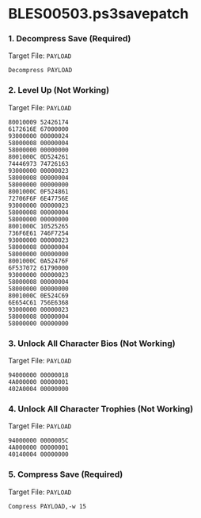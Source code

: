 # BLES00503.ps3savepatch

### 1. Decompress Save (Required)

Target File: `PAYLOAD`

```
Decompress PAYLOAD
```

### 2. Level Up (Not Working)

Target File: `PAYLOAD`

```
80010009 52426174
6172616E 67000000
93000000 00000024
58000008 00000004
58000000 00000000
8001000C 0D524261
74446973 74726163
93000000 00000023
58000008 00000004
58000000 00000000
8001000C 0F524861
72706F6F 6E47756E
93000000 00000023
58000008 00000004
58000000 00000000
8001000C 10525265
736F6E61 746F7254
93000000 00000023
58000008 00000004
58000000 00000000
8001000C 0A52476F
6F537072 61790000
93000000 00000023
58000008 00000004
58000000 00000000
8001000C 0E524C69
6E654C61 756E6368
93000000 00000023
58000008 00000004
58000000 00000000
```

### 3. Unlock All Character Bios (Not Working)

Target File: `PAYLOAD`

```
94000000 00000018
4A000000 00000001
402A0004 00000000
```

### 4. Unlock All Character Trophies (Not Working)

Target File: `PAYLOAD`

```
94000000 0000005C
4A000000 00000001
40140004 00000000
```

### 5. Compress Save (Required)

Target File: `PAYLOAD`

```
Compress PAYLOAD,-w 15
```

